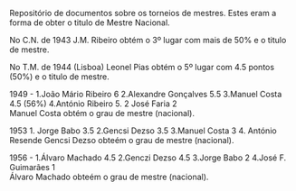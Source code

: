 Repositório de documentos sobre os torneios de mestres.
Estes eram a forma de obter o titulo de Mestre Nacional.

No C.N. de 1943 J.M. Ribeiro obtém o 3º lugar com mais de 50% e o titulo de mestre.

No T.M. de 1944 (Lisboa) Leonel Pias obtém o 5º lugar com 4.5 pontos (50%) e o titulo de mestre. 

1949 - 1.João Mário Ribeiro 6 2.Alexandre Gonçalves 5.5 3.Manuel Costa 4.5 (56%) 4.António Ribeiro 5. 2 José Faria 2\
Manuel Costa obtém o grau de mestre (nacional).

1953 1. Jorge Babo 3.5 2.Gencsi Dezso 3.5 3.Manuel Costa 3 4. António Resende
Gencsi Dezso obteém o grau de mestre (nacional).

1956 -  1.Álvaro Machado 4.5 2.Genczi Dezso 4.5 3.Jorge Babo 2 4.José F. Guimarães 1\
Álvaro Machado obteém o grau de mestre (nacional).

